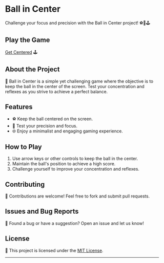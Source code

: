 # Ball in Center

Challenge your focus and precision with the Ball in Center project! ⚽🎯🕹️

## Play the Game

[Get Centered](https://aryan0-1maurya.github.io/ball-in-center/) 🕹️

## About the Project

📜 Ball in Center is a simple yet challenging game where the objective is to keep the ball in the center of the screen. Test your concentration and reflexes as you strive to achieve a perfect balance.

## Features

- ⚽ Keep the ball centered on the screen.
- 🎯 Test your precision and focus.
- 🌐 Enjoy a minimalist and engaging gaming experience.

## How to Play

1. Use arrow keys or other controls to keep the ball in the center.
2. Maintain the ball's position to achieve a high score.
3. Challenge yourself to improve your concentration and reflexes.

## Contributing

🤝 Contributions are welcome! Feel free to fork and submit pull requests.

## Issues and Bug Reports

🐛 Found a bug or have a suggestion? Open an issue and let us know!

## License

📄 This project is licensed under the [MIT License](LICENSE).

---
